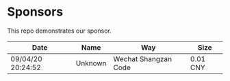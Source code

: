 # Sponsors

This repo demonstrates our sponsor.

| Date | Name | Way | Size |
| ---- | ---- | --- | ---- |
| 09/04/20 20:24:52| Unknown | Wechat Shangzan Code | 0.01 CNY |
